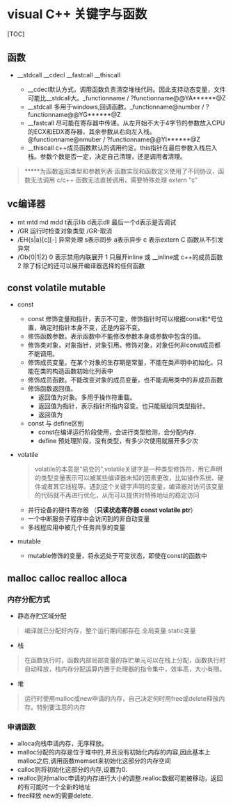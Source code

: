 # visual C++ 关键字与函数

[TOC]

## 函数

- __stdcall __cdecl __fastcall __thiscall

  - __cdecl默认方式，调用函数负责清空堆栈代码。因此支持动态变量，文件可能比__stdcall大。_functionname / ?functionname@@YA******@Z
  - __stdcall 多用于windows,回调函数。_functionname@number / ?functionname@@YG******@Z
  - __fastcall 尽可能在寄存器中传递。从左开始不大于4字节的参数放入CPU的ECX和EDX寄存器，其余参数从右向左入栈。@functionname@nmuber / ?functionname@@YI******@Z
  - __thiscall c++成员函数默认的调用约定。this指针在最后参数入栈后入栈。参数个数是否一定，决定自己清理，还是调用者清理。

> *****为函数返回类型和参数列表
> 函数实现和函数定义使用了不同协议，函数无法调用
> c/c++ 函数无法直接调用，需要特殊处理 extern "c"

## vc编译器

- mt mtd md mdd t表示lib d表示dll 最后一个d表示是否调试
- /GR 运行时检查对象类型 /GR-取消
- /EH{s|a}[c][-] 异常处理  s表示同步 a表示异步 c 表示extern C 函数从不引发异常
- /Ob{0|1|2} 0 表示禁用内联展开 1 只展开inline 或 __inline或 c++的成员函数 2 除了标记的还可以展开编译器选择的任何函数

## const volatile mutable

- const
  - const 修饰变量和指针，表示不可变，修饰指针时可以根据const和*号位置，确定时指针本身不变，还是内容不变。
  - 修饰函数参数。表示函数中不能修改参数本身或参数中包含的值。
  - 修饰类对象，对象指针，对象引用。修饰对象，对象任何非const成员都不能调用。
  - 修饰成员变量。在某个对象的生存期是常量，不能在类声明中初始化，只能在类的构造函数初始化列表中
  - 修饰成员函数。不能改变对象的成员变量，也不能调用类中的非成员函数
  - 修饰函数返回值。
    - 返回值为对象。多用于操作符重载。
    - 返回值为指针，表示指针所指内容变。也只能赋给同类型指针。
    - 返回值为
  - const 与 define区别
    - const在编译运行阶段使用，会进行类型检测，会分配内存.
    - define 预处理阶段，没有类型，有多少次使用就展开多少次
- volatile

  >volatile的本意是“易变的”,volatile关键字是一种类型修饰符，用它声明的类型变量表示可以被某些编译器未知的因素更改，比如操作系统、硬件或者其它线程等。遇到这个关键字声明的变量，编译器对访问该变量的代码就不再进行优化，从而可以提供对特殊地址的稳定访问

  - 并行设备的硬件寄存器 （<strong>只读状态寄存器 const volatile ptr</strong>）
  - 一个中断服务子程序中会访问到的非自动变量
  - 多线程应用中被几个任务共享的变量

- mutable

  - mutable修饰的变量，将永远处于可变状态，即使在const的函数中

## malloc calloc  realloc alloca

### 内存分配方式

- 静态存贮区域分配
> 编译就已分配好内存，整个运行期间都存在.全局变量 static变量

- 栈

>在函数执行时，函数内部局部变量的存贮单元可以在栈上分配，函数执行时自动释放，栈内存分配运算内置于处理器的指令集中，效率高，大小有限。

- 堆

> 运行时使用malloc或new申请的内存，自己决定何时用free或delete释放内存。特别要注意的内存

### 申请函数

- alloca向栈申请内存，无序释放。
- malloc分配的内存是位于堆中的,并且没有初始化内存的内容,因此基本上malloc之后,调用函数memset来初始化这部分的内存空间
- calloc则将初始化这部分的内存,设置为0.
- realloc则对malloc申请的内存进行大小的调整.realloc数据可能被移动，返回的有可能时一个全新的地址
- free释放 new的需要delete.